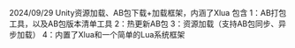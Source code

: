 2024/09/29
Unity资源加载、AB包下载+加载框架，内涵了Xlua
包含
1：AB打包工具，以及AB包版本清单工具
2：热更新AB包
3：资源加载（支持AB包同步、异步加载）
4：内置了Xlua和一个简单的Lua系统框架
